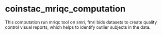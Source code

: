 # coinstac_mriqc_computation
This computation run mriqc tool on smri, fmri bids datasets to create quality control visual reports, which helps to identify outlier subjects in the data.
